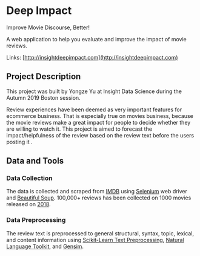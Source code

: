 # Deep Impact

Improve Movie Discourse, Better!

 A web application to help you evaluate and improve the impact of movie reviews. 

Links: [http://insightdeepimpact.com](http://insightdeepimpact.com)

## Project Description

This project was built by Yongze Yu at Insight Data Science during the Autumn 2019 Boston session. 

Review experiences have been deemed as very important features for ecommerce business. That is especially true on movies business, because the movie reviews make a great impact for people to decide whether they are willing to watch it. This project is aimed to forecast the impact/helpfulness of the review based on the review text before the users posting it . 

## Data and Tools

### Data Collection

The data is collected and scraped from  [IMDB](https://www.imdb.com/) using [Selenium](https://www.seleniumhq.org/) web driver and [Beautiful Soup](https://www.crummy.com/software/BeautifulSoup/bs4/doc/). 100,000+ reviews has been collected on 1000 movies released on [2018](https://www.imdb.com/search/title/?title_type=feature&year=2018-01-01,2018-12-31). 

### Data Preprocessing

The review text is preprocessed to general structural, syntax, topic, lexical, and content information using [Scikit-Learn Text Preprocessing](https://scikit-learn.org/stable/tutorial/text_analytics/working_with_text_data.html), [Natural Language Toolkit](https://www.nltk.org/), and [Gensim](https://radimrehurek.com/gensim/index.html).

